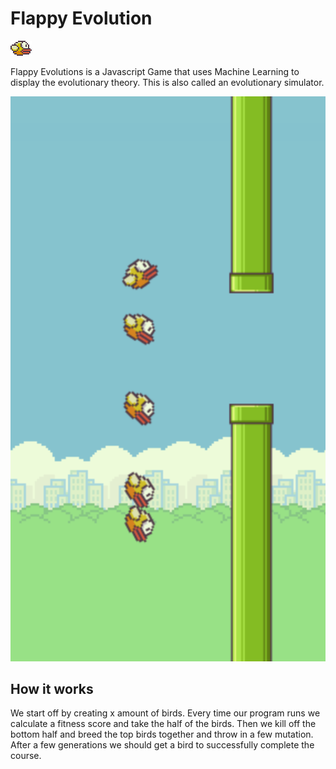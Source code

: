 # Flappy Evolution
 
![Bird](assets/images/bird.png) 
 
Flappy Evolutions is a Javascript Game that uses Machine Learning
to display the evolutionary theory. This is also called an 
evolutionary simulator. 
 
![Frame](assets/images/frame.png)
 
## How it works
 
We start off by creating x amount of birds. Every time our program 
runs we calculate a fitness score and take the half of the birds.
Then we kill off the bottom half and breed the top birds together
and throw in a few mutation. After a few generations we should get
a bird to successfully complete the course. 